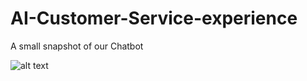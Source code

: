 # AI-Customer-Service-experience
A small snapshot of our Chatbot

![alt text](https://s3.amazonaws.com/aicustomerserviceapi/UI.png)
